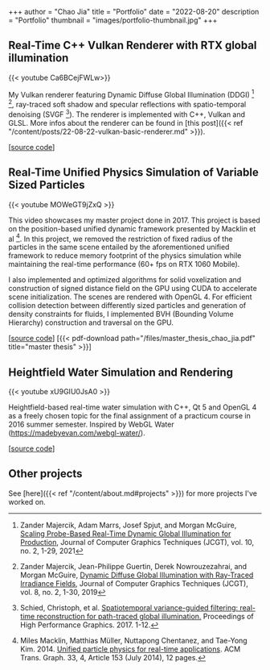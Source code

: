 +++
author = "Chao Jia"
title = "Portfolio"
date = "2022-08-20"
description = "Portfolio"
thumbnail = "images/portfolio-thumbnail.jpg"
+++

## Real-Time C++ Vulkan Renderer with RTX global illumination

{{< youtube Ca6BCejFWLw>}}

My Vulkan renderer featuring Dynamic Diffuse Global Illumination (DDGI) [^scaling-ddgi] [^ddgi], ray-traced soft shadow and specular reflections with spatio-temporal denoising (SVGF [^svgf]). The renderer is implemented with C++, Vulkan and GLSL. 
More infos about the renderer can be found in [this post]({{< ref "/content/posts/22-08-22-vulkan-basic-renderer.md" >}}). 

[[source code](https://gitlab.com/chao-jia/spock)]

## Real-Time Unified Physics Simulation of Variable Sized Particles
{{< youtube MOWeGT9jZxQ >}}

This video showcases my master project done in 2017. This project is based on the position-based unified dynamic framework presented by Macklin et al [^2014-Macklin].
In this project,  we removed the restriction of fixed radius of the particles in the same scene entailed by the aforementioned unified framework to reduce memory footprint of the physics simulation while maintaining the real-time performance (60+ fps on RTX 1060 Mobile). 

I also implemented and optimized algorithms for solid voxelization and construction of signed distance field on the GPU using CUDA to accelerate scene initialization. The scenes are rendered with OpenGL 4.
For efficient collision detection between differently sized particles and generation of density constraints for fluids, I implemented BVH (Bounding Volume Hierarchy) construction and traversal on the GPU. 

[[source code](https://gitlab.com/chao-jia/pbd)] [{{< pdf-download path="/files/master_thesis_chao_jia.pdf" title="master thesis" >}}]

## Heightfield Water Simulation and Rendering
{{< youtube xU9GIU0JsA0 >}}

Heightfield-based real-time water simulation with C++, Qt 5  and OpenGL 4 as a freely chosen topic for the final assignment of a practicum course in 2016 summer semester.  Inspired by WebGL Water (https://madebyevan.com/webgl-water/).

[[source code](https://gitlab.com/chao-jia/height_field_water)]


## Other projects
See [here]({{< ref "/content/about.md#projects" >}}) for more projects I've worked on.

[^scaling-ddgi]: Zander Majercik, Adam Marrs, Josef Spjut, and Morgan McGuire, [Scaling Probe-Based Real-Time Dynamic Global Illumination for Production](https://jcgt.org/published/0010/02/01/), Journal of Computer Graphics Techniques (JCGT), vol. 10, no. 2, 1-29, 2021
[^ddgi]: Zander Majercik, Jean-Philippe Guertin, Derek Nowrouzezahrai, and Morgan McGuire, [Dynamic Diffuse Global Illumination with Ray-Traced Irradiance Fields](https://jcgt.org/published/0008/02/01/), Journal of Computer Graphics Techniques (JCGT), vol. 8, no. 2, 1-30, 2019
[^svgf]: Schied, Christoph, et al. [Spatiotemporal variance-guided filtering: real-time reconstruction for path-traced global illumination.](https://dl.acm.org/doi/10.1145/3105762.3105770) Proceedings of High Performance Graphics. 2017. 1-12.
[^2014-Macklin]: Miles Macklin, Matthias Müller, Nuttapong Chentanez, and Tae-Yong Kim. 2014. [Unified particle physics for real-time applications](https://doi.org/10.1145/2601097.2601152). ACM Trans. Graph. 33, 4, Article 153 (July 2014), 12 pages.